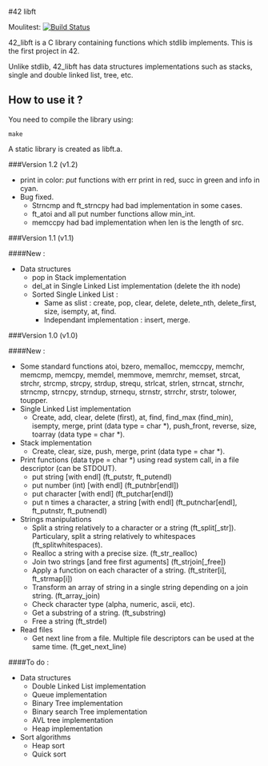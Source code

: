 #42 libft

Moulitest: [![Build Status](https://travis-ci.org/42dannywillems/42_libft.svg?branch=master)](https://travis-ci.org/42dannywillems/42_libft)

42_libft is a C library containing functions which stdlib implements. This is
the first project in 42.

Unlike stdlib, 42_libft has data structures implementations such as stacks,
single and double linked list, tree, etc.

## How to use it ?

You need to compile the library using:
```
make
```
A static library is created as libft.a.

###Version 1.2 (v1.2)
* print in color: *put* functions with err print in red, succ in green and info
  in cyan.
* Bug fixed.
	* Strncmp and ft_strncpy had bad implementation in some cases.
	* ft_atoi and all put number functions allow min_int.
	* memccpy had bad implementation when len is the length of src.

###Version 1.1 (v1.1)

####New :
* Data structures
	* pop in Stack implementation
	* del_at in Single Linked List implementation (delete the ith node)
	* Sorted Single Linked List :
		* Same as slist :
			create, pop, clear, delete, delete_nth, delete_first, size,
			isempty, at, find.
		* Independant implementation :
			insert, merge.

###Version 1.0 (v1.0)

####New :
* Some standard functions
	atoi, bzero, memalloc, memccpy, memchr, memcmp, memcpy, memdel, memmove,
	memrchr, memset, strcat, strchr, strcmp, strcpy, strdup, strequ,
	strlcat, strlen, strncat, strnchr, strncmp, strncpy, strndup, strnequ,
	strnstr, strrchr, strstr, tolower, toupper.
* Single Linked List implementation
	* Create, add, clear, delete (first), at, find, find_max (find_min),
	  isempty, merge, print (data type = char *), push_front, reverse, size,
	  toarray (data type = char *).
* Stack implementation
	* Create, clear, size, push, merge, print (data type = char *).
* Print functions (data type = char *) using read system call, in a file
  descriptor (can be STDOUT).
	* put string [with endl] (ft_putstr, ft_putendl)
	* put number (int) [with endl] (ft_putnbr[endl])
	* put character [with endl] (ft_putchar[endl])
	* put n times a character, a string [with endl] (ft_putnchar[endl], ft_putnstr, ft_putnendl)
* Strings manipulations
	* Split a string relatively to a character or a string (ft_split[_str]). Particulary, split a string relatively to whitespaces (ft_splitwhitespaces).
	* Realloc a string with a precise size. (ft_str_realloc)
	* Join two strings [and free first aguments] (ft_strjoin[_free])
	* Apply a function on each character of a string. (ft_striter[i], ft_strmap[i])
	* Transform an array of string in a single string depending on a join string. (ft_array_join)
	* Check character type (alpha, numeric, ascii, etc).
	* Get a substring of a string. (ft_substring)
	* Free a string (ft_strdel)
* Read files
	* Get next line from a file. Multiple file descriptors can be used at the same time. (ft_get_next_line)

####To do :
* Data structures
	* Double Linked List implementation
	* Queue implementation
	* Binary Tree implementation
	* Binary search Tree implementation
	* AVL tree implementation
	* Heap implementation
* Sort algorithms
	* Heap sort
	* Quick sort


